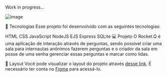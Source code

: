 Work in progress...

![image](https://user-images.githubusercontent.com/74261712/137648748-c9299e1a-9aad-4f9e-808b-5393a40062bb.png)

🚀 Tecnologias
Esse projeto foi desenvolvido com as seguintes tecnologias:

HTML
CSS
JavaScript
NodeJS
EJS
Express
SQLite
💻 Projeto
O Rocket.Q é uma aplicação de interação através de perguntas, sendo possível criar uma sala para internautas anônimos fazerem perguntas e o criador da sala em posse de uma senha gerenciar essas perguntas e marcar como lidas.

🔖 Layout
Você pode visualizar o layout do projeto através [desse link](https://www.figma.com/community/file/1009821158959690135/Roquet.q). É necessário ter conta no [Figma](https://figma.com) para acessá-lo.
